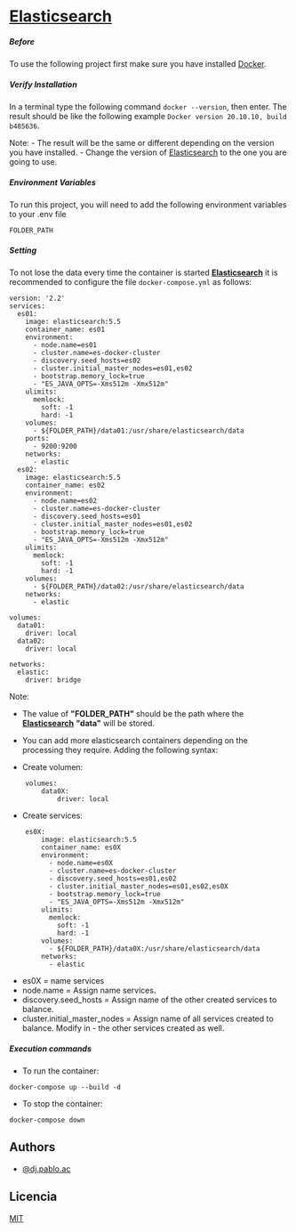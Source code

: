 # [Elasticsearch](https://www.elastic.co/es/elasticsearch/ "Elasticsearch")

##### Before

To use the following project first make sure you have installed [Docker](https://docs.docker.com/get-docker/ "Docker").

##### Verify Installation

In a terminal type the following command `docker --version`, then enter. The result should be like the following example `Docker version 20.10.10, build b485636`.

Note:
    - The result will be the same or different depending on the version you have installed.
    - Change the version of [Elasticsearch](https://www.elastic.co/es/elasticsearch/ "Elasticsearch") to the one you are going to use.

##### Environment Variables

To run this project, you will need to add the following environment variables to your .env file

`FOLDER_PATH`

##### Setting

To not lose the data every time the container is started **[Elasticsearch](https://www.elastic.co/es/elasticsearch/ "Elasticsearch")** it is recommended to configure the file `docker-compose.yml` as follows:

```
version: '2.2'
services:
  es01:
    image: elasticsearch:5.5
    container_name: es01
    environment:
      - node.name=es01
      - cluster.name=es-docker-cluster
      - discovery.seed_hosts=es02
      - cluster.initial_master_nodes=es01,es02
      - bootstrap.memory_lock=true
      - "ES_JAVA_OPTS=-Xms512m -Xmx512m"
    ulimits:
      memlock:
        soft: -1
        hard: -1
    volumes:
      - ${FOLDER_PATH}/data01:/usr/share/elasticsearch/data
    ports:
      - 9200:9200
    networks:
      - elastic
  es02:
    image: elasticsearch:5.5
    container_name: es02
    environment:
      - node.name=es02
      - cluster.name=es-docker-cluster
      - discovery.seed_hosts=es01
      - cluster.initial_master_nodes=es01,es02
      - bootstrap.memory_lock=true
      - "ES_JAVA_OPTS=-Xms512m -Xmx512m"
    ulimits:
      memlock:
        soft: -1
        hard: -1
    volumes:
      - ${FOLDER_PATH}/data02:/usr/share/elasticsearch/data
    networks:
      - elastic

volumes:
  data01:
    driver: local
  data02:
    driver: local

networks:
  elastic:
    driver: bridge
```
Note:
- The value of  **"FOLDER_PATH"** should be the path where the **[Elasticsearch](https://www.elastic.co/es/elasticsearch/ "Elasticsearch")** **"data"** will be stored.
- You can add more elasticsearch containers depending on the processing they require. Adding the following syntax:

- Create volumen:

```
    volumes:
    	data0X:
			driver: local
```

- Create services:

```
    es0X:
        image: elasticsearch:5.5
        container_name: es0X
        environment:
          - node.name=es0X
          - cluster.name=es-docker-cluster
          - discovery.seed_hosts=es01,es02
          - cluster.initial_master_nodes=es01,es02,es0X
          - bootstrap.memory_lock=true
          - "ES_JAVA_OPTS=-Xms512m -Xmx512m"
        ulimits:
          memlock:
            soft: -1
            hard: -1
        volumes:
          - ${FOLDER_PATH}/data0X:/usr/share/elasticsearch/data
        networks:
          - elastic
```

- es0X = name services
- node.name =  Assign name services.
- discovery.seed_hosts = Assign name of the other created services to balance.
- cluster.initial_master_nodes = Assign name of all services created to balance. Modify in - the other services created as well.

##### Execution commands
- To run the container:

`docker-compose up --build -d`

- To stop the container:

`docker-compose down`

## Authors

- [@dj.pablo.ac](https://gitlab.com/dj.pablo.ac)

## Licencia

[MIT](https://choosealicense.com/licenses/mit/)